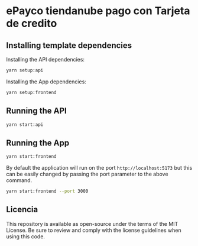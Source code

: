 # ePayco tiendanube pago con Tarjeta de credito


## Installing template dependencies

Installing the API dependencies:

```bash
yarn setup:api
```

Installing the App dependencies:

```bash
yarn setup:frontend
```

## Running the API


```bash
yarn start:api
```

## Running the App


```bash
yarn start:frontend
```

By default the application will run on the port `http://localhost:5173` but this can be easily changed by passing the port parameter to the above command.

```bash
yarn start:frontend --port 3000
```

## Licencia

This repository is available as open-source under the terms of the MIT License. Be sure to review and comply with the license guidelines when using this code.
